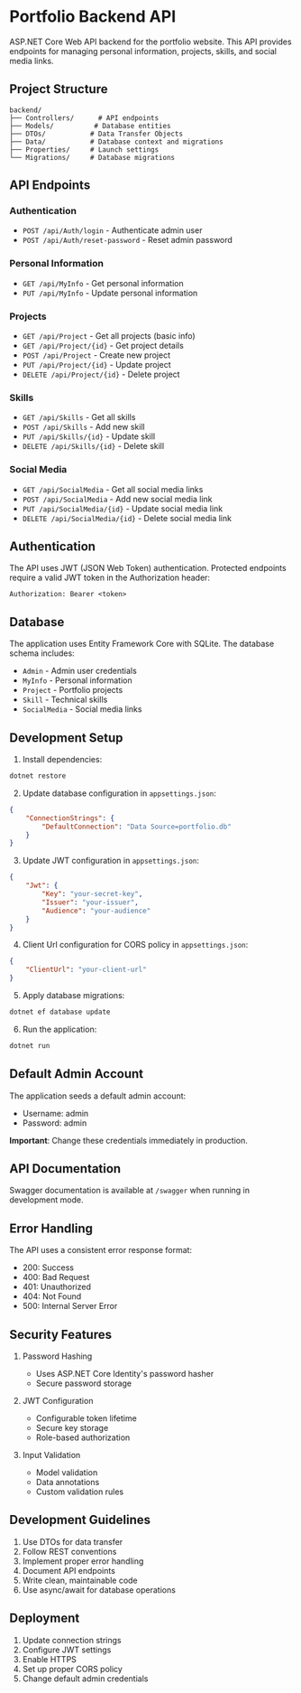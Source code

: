 # Portfolio Backend API

ASP.NET Core Web API backend for the portfolio website. This API provides endpoints for managing personal information, projects, skills, and social media links.

## Project Structure

```
backend/
├── Controllers/      # API endpoints
├── Models/          # Database entities
├── DTOs/           # Data Transfer Objects
├── Data/           # Database context and migrations
├── Properties/     # Launch settings
└── Migrations/     # Database migrations
```

## API Endpoints

### Authentication

-   `POST /api/Auth/login` - Authenticate admin user
-   `POST /api/Auth/reset-password` - Reset admin password

### Personal Information

-   `GET /api/MyInfo` - Get personal information
-   `PUT /api/MyInfo` - Update personal information

### Projects

-   `GET /api/Project` - Get all projects (basic info)
-   `GET /api/Project/{id}` - Get project details
-   `POST /api/Project` - Create new project
-   `PUT /api/Project/{id}` - Update project
-   `DELETE /api/Project/{id}` - Delete project

### Skills

-   `GET /api/Skills` - Get all skills
-   `POST /api/Skills` - Add new skill
-   `PUT /api/Skills/{id}` - Update skill
-   `DELETE /api/Skills/{id}` - Delete skill

### Social Media

-   `GET /api/SocialMedia` - Get all social media links
-   `POST /api/SocialMedia` - Add new social media link
-   `PUT /api/SocialMedia/{id}` - Update social media link
-   `DELETE /api/SocialMedia/{id}` - Delete social media link

## Authentication

The API uses JWT (JSON Web Token) authentication. Protected endpoints require a valid JWT token in the Authorization header:

```
Authorization: Bearer <token>
```

## Database

The application uses Entity Framework Core with SQLite. The database schema includes:

-   `Admin` - Admin user credentials
-   `MyInfo` - Personal information
-   `Project` - Portfolio projects
-   `Skill` - Technical skills
-   `SocialMedia` - Social media links

## Development Setup

1. Install dependencies:

```bash
dotnet restore
```

2. Update database configuration in `appsettings.json`:

```json
{
    "ConnectionStrings": {
        "DefaultConnection": "Data Source=portfolio.db"
    }
}
```

3. Update JWT configuration in `appsettings.json`:

```json
{
    "Jwt": {
        "Key": "your-secret-key",
        "Issuer": "your-issuer",
        "Audience": "your-audience"
    }
}
```

4. Client Url configuration for CORS policy in `appsettings.json`:

```json
{
    "ClientUrl": "your-client-url"
}
```

5. Apply database migrations:

```bash
dotnet ef database update
```

6. Run the application:

```bash
dotnet run
```

## Default Admin Account

The application seeds a default admin account:

-   Username: admin
-   Password: admin

**Important**: Change these credentials immediately in production.

## API Documentation

Swagger documentation is available at `/swagger` when running in development mode.

## Error Handling

The API uses a consistent error response format:

-   200: Success
-   400: Bad Request
-   401: Unauthorized
-   404: Not Found
-   500: Internal Server Error

## Security Features

1. Password Hashing

    - Uses ASP.NET Core Identity's password hasher
    - Secure password storage

2. JWT Configuration

    - Configurable token lifetime
    - Secure key storage
    - Role-based authorization

3. Input Validation
    - Model validation
    - Data annotations
    - Custom validation rules

## Development Guidelines

1. Use DTOs for data transfer
2. Follow REST conventions
3. Implement proper error handling
4. Document API endpoints
5. Write clean, maintainable code
6. Use async/await for database operations

## Deployment

1. Update connection strings
2. Configure JWT settings
3. Enable HTTPS
4. Set up proper CORS policy
5. Change default admin credentials
